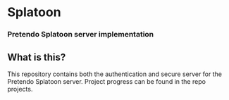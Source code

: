 # Splatoon
### Pretendo Splatoon server implementation

## What is this?
This repository contains both the authentication and secure server for the Pretendo Splatoon server. Project progress can be found in the repo projects.